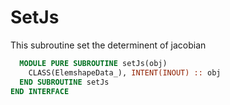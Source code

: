 # SetJs

This subroutine set the determinent of jacobian

```fortran
  MODULE PURE SUBROUTINE setJs(obj)
    CLASS(ElemshapeData_), INTENT(INOUT) :: obj
  END SUBROUTINE setJs
END INTERFACE
```
